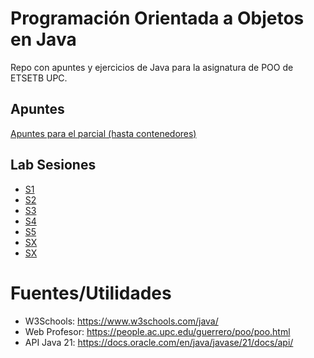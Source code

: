 # Programación Orientada a Objetos en Java
Repo con apuntes y ejercicios de Java para la asignatura de POO de ETSETB UPC.

## Apuntes

[Apuntes para el parcial (hasta contenedores)](apuntes_parcial.md)

## Lab Sesiones

- [S1](Umar_Mohammad_mcd.zip)
- [S2](contenedores.zip)
- [S3](sesion3.zip)
- [S4](math.zip)
- [S5](contenedores.zip)
- [SX]()
- [SX]()

# Fuentes/Utilidades

- W3Schools:
https://www.w3schools.com/java/
- Web Profesor:
https://people.ac.upc.edu/guerrero/poo/poo.html
- API Java 21:
https://docs.oracle.com/en/java/javase/21/docs/api/

